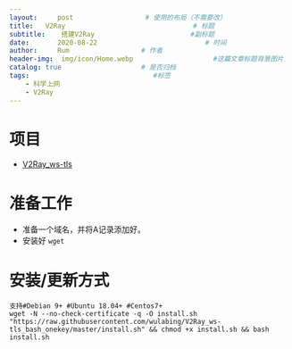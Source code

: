```yaml
---
layout:     post                  # 使用的布局（不需要改）
title:   V2Ray                                # 标题 
subtitle:    搭建V2Ray                        #副标题
date:       2020-08-22                           # 时间
author:     Rum                  # 作者
header-img:  img/icon/Home.webp                    #这篇文章标题背景图片
catalog: true                    # 是否归档
tags:                               #标签
    - 科学上网
    - V2Ray
---
```


# 项目

- [V2Ray_ws-tls](https://github.com/wulabing/V2Ray_ws-tls_bash_onekey)

# 准备工作
- 准备一个域名，并将A记录添加好。
- 安装好 `wget`
# 安装/更新方式

```
支持#Debian 9+ #Ubuntu 18.04+ #Centos7+
wget -N --no-check-certificate -q -O install.sh "https://raw.githubusercontent.com/wulabing/V2Ray_ws-tls_bash_onekey/master/install.sh" && chmod +x install.sh && bash install.sh
```
